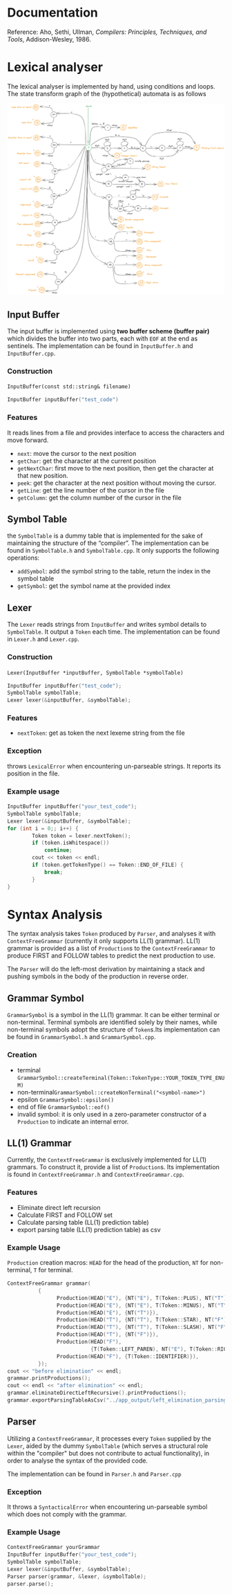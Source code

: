 # Documentation

Reference: Aho, Sethi, Ullman, *Compilers: Principles, Techniques, and Tools*, Addison-Wesley, 1986.

# Lexical analyser

The lexical analyser is implemented by hand, using conditions and loops. The state transform graph of the (hypothetical) automata is as follows

 

![Untitled-2023-05-20-1600.png](readme/automata.png)

## Input Buffer

The input buffer is implemented using **two buffer scheme (buffer pair)** which divides the buffer into two parts, each with `EOF` at the end as sentinels. The implementation can be found in `InputBuffer.h` and `InputBuffer.cpp`.

### Construction

`InputBuffer(const std::string& filename)`

```cpp
InputBuffer inputBuffer("test_code")
```

### Features

It reads lines from a file and provides interface to access the characters and move forward.

- `next`: move the cursor to the next position
- `getChar`: get the character at the current position
- `getNextChar`: first move to the next position, then get the character at that new position.
- `peek`: get the character at the next position without moving the cursor.
- `getLine`: get the line number of the cursor in the file
- `getColumn`: get the column number of the cursor in the file

## Symbol Table

the `SymbolTable` is a dummy table that is implemented for the sake of maintaining the structure of the “compiler”. The implementation can be found in `SymbolTable.h` and `SymbolTable.cpp`.
It only supports the following operations:

- `addSymbol`: add the symbol string to the table, return the index in the symbol table
- `getSymbol`: get the symbol name at the provided index

## Lexer

The `Lexer` reads strings from `InputBuffer` and writes symbol details to `SymbolTable`. It output a `Token` each time. The implementation can be found in `Lexer.h` and `Lexer.cpp`.

### Construction

`Lexer(InputBuffer *inputBuffer, SymbolTable *symbolTable)`

```cpp
InputBuffer inputBuffer("test_code");
SymbolTable symbolTable;
Lexer lexer(&inputBuffer, &symbolTable);
```

### Features

- `nextToken`: get as token the next lexeme string from the file

### Exception

throws `LexicalError` when encountering un-parseable strings. It reports its position in the file.

### Example usage

```cpp
InputBuffer inputBuffer("your_test_code");
SymbolTable symbolTable;
Lexer lexer(&inputBuffer, &symbolTable);
for (int i = 0;; i++) {
		Token token = lexer.nextToken();
		if (token.isWhitespace())
			continue;
		cout << token << endl;
		if (token.getTokenType() == Token::END_OF_FILE) {
			break;
		}
}
```

# Syntax Analysis

The syntax analysis takes `Token` produced by `Parser`, and analyses it with `ContextFreeGrammar` (currently it only supports LL(1) grammar). LL(1) grammar is provided as a list of `Production`s to the `ContextFreeGrammar` to produce FIRST and FOLLOW tables to predict the next production to use.

The `Parser` will do the left-most derivation by maintaining a stack and pushing symbols in the body of the production in reverse order.

## Grammar Symbol

`GrammarSymbol` is a symbol in the LL(1) grammar. It can be either terminal or non-terminal. Terminal symbols are identified solely by their names, while non-terminal symbols adopt the structure of `Token`s.Its implementation can be found in `GrammarSymbol.h` and `GrammarSymbol.cpp`.

### Creation

- terminal `GrammarSymbol::createTerminal(Token::TokenType::YOUR_TOKEN_TYPE_ENUM)`
- non-terminal`GrammarSymbol::createNonTerminal("<symbol-name>")`
- epsilon `GrammarSymbol::epsilon()`
- end of file `GrammarSymbol::eof()`
- invalid symbol: it is only used in a zero-parameter constructor of a `Production` to indicate an internal error.

## LL(1) Grammar

Currently, the `ContextFreeGrammar` is exclusively implemented for LL(1) grammars. To construct it, provide a list of `Production`s. Its implementation is found in `ContextFreeGrammar.h` and `ContextFreeGrammar.cpp`.

### Features

- Eliminate direct left recursion
- Calculate FIRST and FOLLOW set
- Calculate parsing table (LL(1) prediction table)
- export parsing table (LL(1) prediction table) as csv

### Example Usage

`Production` creation macros: `HEAD` for the head of the production, `NT` for non-terminal, `T` for terminal.

```cpp
ContextFreeGrammar grammar(
          {
                Production(HEAD("E"), {NT("E"), T(Token::PLUS), NT("T")}),
                Production(HEAD("E"), {NT("E"), T(Token::MINUS), NT("T")}),
                Production(HEAD("E"), {NT("T")}),
                Production(HEAD("T"), {NT("T"), T(Token::STAR), NT("F")}),
                Production(HEAD("T"), {NT("T"), T(Token::SLASH), NT("F")}),
                Production(HEAD("T"), {NT("F")}),
                Production(HEAD("F"),
                           {T(Token::LEFT_PAREN), NT("E"), T(Token::RIGHT_PAREN)}),
                Production(HEAD("F"), {T(Token::IDENTIFIER)}),
          });
cout << "before elimination" << endl;
grammar.printProductions();
cout << endl << "after elimination" << endl;
grammar.eliminateDirectLeftRecursive().printProductions();
grammar.exportParsingTableAsCsv("../app_output/left_elimination_parsing_table.csv");
```

## Parser

Utilizing a `ContextFreeGrammar`, it processes every `Token` supplied by the `Lexer`, aided by the dummy `SymbolTable` (which serves a structural role within the "compiler" but does not contribute to actual functionality), in order to analyse the syntax of the provided code.

The implementation can be found in `Parser.h` and `Parser.cpp`

### Exception

It throws a `SyntacticalError` when encountering un-parseable symbol which does not comply with the grammar.

### Example Usage

```cpp
ContextFreeGrammar yourGrammar
InputBuffer inputBuffer("your_test_code");
SymbolTable symbolTable;
Lexer lexer(&inputBuffer, &symbolTable);
Parser parser(grammar, &lexer, &symbolTable);
parser.parse();
```